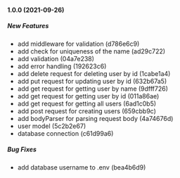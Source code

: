 #### 1.0.0 (2021-09-26)

##### New Features

*  add middleware for validation (d786e6c9)
*  add check for uniqueness of the name (ad29c722)
*  add validation (04a7e238)
*  add error handling (192623c6)
*  add delete request for deleting user by id (1cabe1a4)
*  add put request for updating user by id (632b67a5)
*  add get request for getting user by name (9dfff726)
*  add get request for getting user by id (011a86ae)
*  add get request for getting all users (6ad1c0b5)
*  add post request for creating users (659cbb9c)
*  add bodyParser for parsing request body (4a74676d)
*  user model (5c2b2e67)
*  database connection (c61d99a6)

##### Bug Fixes

*  add database username to .env (bea4b6d9)

